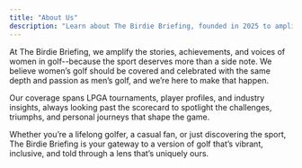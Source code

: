 ```yaml
---
title: "About Us"
description: "Learn about The Birdie Briefing, founded in 2025 to amplify the stories, achievements, and voices of women in golf."
---
```


At The Birdie Briefing, we amplify the stories, achievements, and voices of women in golf--because the sport deserves more than a side note. We believe women’s golf should be covered and celebrated with the same depth and passion as men’s golf, and we’re here to make that happen.

Our coverage spans LPGA tournaments, player profiles, and industry insights, always looking past the scorecard to spotlight the challenges, triumphs, and personal journeys that shape the game.

Whether you’re a lifelong golfer, a casual fan, or just discovering the sport, The Birdie Briefing is your gateway to a version of golf that’s vibrant, inclusive, and told through a lens that’s uniquely ours.
